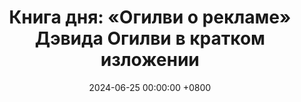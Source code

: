 ---
title: "Книга дня: «Огилви о рекламе» Дэвида Огилви в кратком изложении"
description: >-
  🎯 «Огилви о рекламе» — классика маркетинга и рекламы от легенды индустрии Дэвида Огилви, раскрывающая секреты создания эффективных рекламных кампаний. Создавайте рекламу с книгой Дэвида Огилви! Практичные советы по копирайтингу, маркетингу и брендингу, чтобы увеличить продажи и привлечь аудиторию.
date: 2024-06-25 00:00:00 +0800
categories: [Мышление, Конспекты-книг]
tags:
  [
    огилви-реклама,
    дэвид-огилви,
    реклама,
    копирайтинг,
    маркетинг,
    брендинг,
    стратегии,
    продажи,
    аудитория,
    креативность,
    бизнес,
    кампании,
    медиа,
    успех,
    практичные-советы
  ]
image: 
alt: Обложка книги Огилви о рекламе Дэвид Огилви
fallback:
  - 
  - 
---